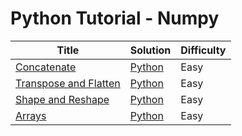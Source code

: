 # Python Tutorial - Numpy

| Title | Solution | Difficulty |
| ----- | -------- | ---------- |
| [Concatenate](https://www.hackerrank.com/challenges/np-concatenate) | [Python](./Concatenate/main.py) | Easy |
| [Transpose and Flatten](https://www.hackerrank.com/challenges/np-transpose-and-flatten) | [Python](./Transpose%20and%20Flatten) | Easy |
| [Shape and Reshape](https://www.hackerrank.com/challenges/np-shape-reshape) | [Python](./Shape%20and%20Reshape/main.py) | Easy |
| [Arrays](https://www.hackerrank.com/challenges/np-arrays) | [Python](./Arrays/main.py) | Easy |
